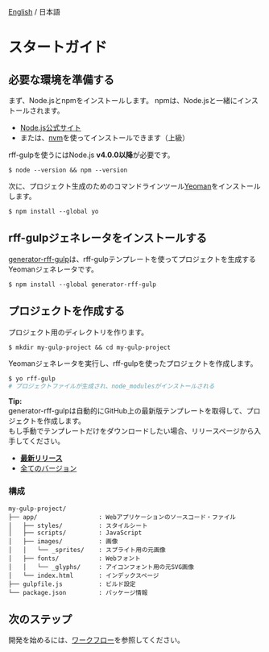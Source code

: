 [English](../help/getting-started.md) / 日本語

# スタートガイド

## 必要な環境を準備する
まず、Node.jsとnpmをインストールします。
npmは、Node.jsと一緒にインストールされます。

- [Node.js公式サイト](https://nodejs.org)
- または、[nvm](https://github.com/creationix/nvm)を使ってインストールできます（上級）

rff-gulpを使うにはNode.js **v4.0.0以降**が必要です。
```
$ node --version && npm --version
```

次に、プロジェクト生成のためのコマンドラインツール[Yeoman](http://yeoman.io/)をインストールします。
```
$ npm install --global yo
```

## rff-gulpジェネレータをインストールする
[generator-rff-gulp](https://github.com/rakuten-frontend/generator-rff-gulp)は、rff-gulpテンプレートを使ってプロジェクトを生成するYeomanジェネレータです。
```
$ npm install --global generator-rff-gulp
```

## プロジェクトを作成する
プロジェクト用のディレクトリを作ります。
```
$ mkdir my-gulp-project && cd my-gulp-project
```

Yeomanジェネレータを実行し、rff-gulpを使ったプロジェクトを作成します。
```sh
$ yo rff-gulp
# プロジェクトファイルが生成され、node_modulesがインストールされる
```

**Tip:**  
generator-rff-gulpは自動的にGitHub上の最新版テンプレートを取得して、プロジェクトを作成します。  
もし手動でテンプレートだけをダウンロードしたい場合、リリースページから入手してください。

- **[最新リリース](https://github.com/rakuten-frontend/rff-gulp/releases/latest)**
- [全てのバージョン](https://github.com/rakuten-frontend/rff-gulp/releases)

### 構成
```
my-gulp-project/
├── app/                 : Webアプリケーションのソースコード・ファイル
│   ├── styles/          : スタイルシート
│   ├── scripts/         : JavaScript
│   ├── images/          : 画像
│   │   └── _sprites/    : スプライト用の元画像
│   ├── fonts/           : Webフォント
│   │   └── _glyphs/     : アイコンフォント用の元SVG画像
│   └── index.html       : インデックスページ
├── gulpfile.js          : ビルド設定
└── package.json         : パッケージ情報
```

## 次のステップ
開発を始めるには、[ワークフロー](workflow.md)を参照してください。
